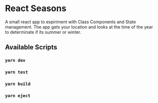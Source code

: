 # React Seasons
A small react app to expiriment with Class Components and State management. The app gets your location and looks at the time of the year to determinate if its summer or winter.

## Available Scripts
### `yarn dev`
### `yarn test`
### `yarn build`
### `yarn eject`